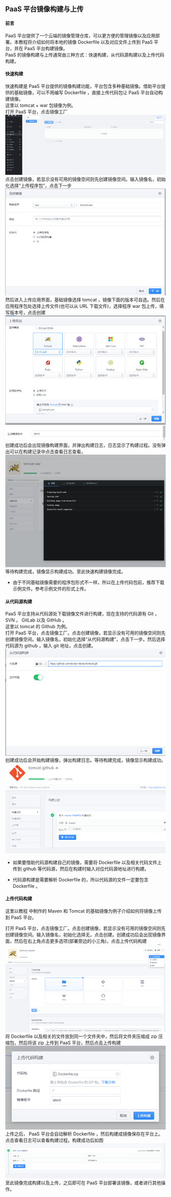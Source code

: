 ## PaaS 平台镜像构建与上传
#### 前言
PaaS 平台提供了一个云端的镜像管理仓库，可以更方便的管理镜像以及应用部署。本教程将介绍如何将本地的镜像 Dockerfile 以及对应文件上传到 PaaS 平台，并在 PaaS 平台构建镜像。     
PaaS 的镜像构建与上传通常由三种方式：快速构建，从代码源构建以及上传代码构建。

#### 快速构建
快速构建是 PaaS 平台提供的镜像构建功能，平台包含多种基础镜像。借助平台提供的基础镜像，可以不用编写 Dockerfile ，直接上传代码包让 PaaS 平台自动构建镜像。     
这里以 tomcat + war 包镜像为例。    
打开 PaaS 平台，点击镜像工厂      
![](../../images/PaaS_01.PNG)
点击创建镜像，若显示没有可用的镜像空间则先创建镜像空间。输入镜像名，初始化选择“上传程序包”，点击下一步    
![](../../images/PaaS_02.PNG)
然后进入上传应用界面，基础镜像选择 tomcat ，镜像下面的版本可自选。然后在应用程序包处选择上传文件(也可以从 URL 下载文件)，选择程序 war 包上传，填写版本号，点击创建    
![](../../images/PaaS_03.PNG)    
![](../../images/PaaS_04.PNG)     
创建成功后会出现镜像构建界面，并弹出构建日志，日志显示了构建过程。没有弹出可以在构建记录中点击查看日志查看。   
![](../../images/PaaS_05.PNG)     
等待构建完成，镜像显示构建成功。至此快速构建镜像完成。     

+ 由于不同基础镜像需要的程序包形式不一样，所以在上传代码包前，推荐下载示例文件。参考示例文件的形式上传。    

#### 从代码源构建
PaaS 平台支持从代码源处下载镜像文件进行构建，现在支持的代码源有 Git ， SVN ， GitLab 以及 GitHub 。    
这里以 tomcat 的 Github 为例。    
打开 PaaS 平台，点击镜像工厂。点击创建镜像，若显示没有可用的镜像空间则先创建镜像空间。输入镜像名，初始化选择“从代码源构建”，点击下一步。然后选择代码源为 github ，输入 git 地址，点击创建。
![](../../images/PaaS_06.PNG)
创建成功后会开始构建镜像，弹出构建日志。等待构建完成，镜像显示构建成功。     
![](../../images/PaaS_07.PNG)    

+ 如果要借助代码源构建自己的镜像，需要将 Dockerfile 以及相关代码文件上传到 github 等代码源，然后在构建时输入对应代码源地址进行构建。

+ 代码源构建是需要解析 Dockerfile 的，所以代码源的文件一定要包含 Dockerfile 。

#### 上传代码构建
这里以教程 中制作的 Maven 和 Tomcat 的基础镜像为例子介绍如何将镜像上传到 PaaS 平台。    

打开 PaaS 平台，点击镜像工厂。点击创建镜像，若显示没有可用的镜像空间则先创建镜像空间。输入镜像名，初始化选择无，点击创建。创建成功后会出现镜像界面，然后在右上角点击更多选项(部署旁边的小三角)，点击上传代码构建      
![](../../images/PaaS_08.PNG)    
将 Dockerfile 以及相关的文件放到同一个文件夹中，然后将文件夹压缩成 zip 压缩包，然后将该 zip 上传到 PaaS 平台，然后点击上传构建    
![](../../images/PaaS_09.PNG)    
上传之后， PaaS 平台会自动解析 Dockerfile ，然后构建成镜像保存在平台上。点击查看日志可以查看构建过程。构建成功后如图     
![](../../images/PaaS_10.PNG)    
至此镜像完成构建以及上传，之后即可在 PaaS 平台部署该镜像，或者进行其他操作。

